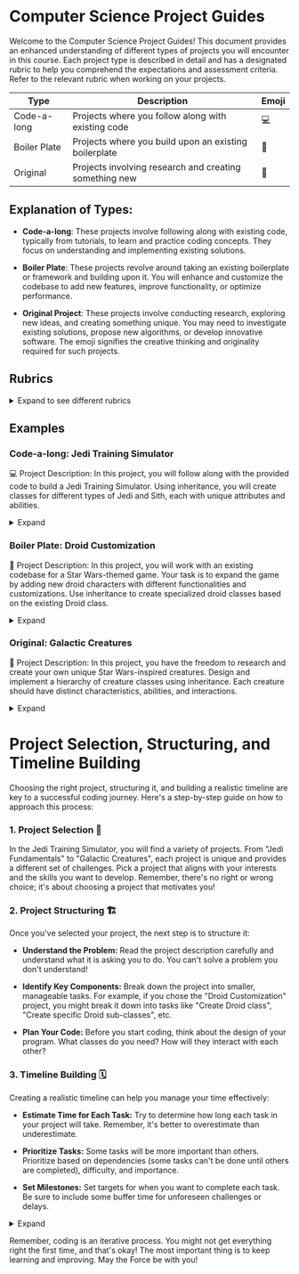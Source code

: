 # Computer Science Project Guides

Welcome to the Computer Science Project Guides! This document provides an enhanced understanding of different types of projects you will encounter in this course. Each project type is described in detail and has a designated rubric to help you comprehend the expectations and assessment criteria. Refer to the relevant rubric when working on your projects.

| Type            | Description                                                | Emoji               |
|-----------------|------------------------------------------------------------|---------------------|
| Code-a-long     | Projects where you follow along with existing code         | 💻                   |
| Boiler Plate    | Projects where you build upon an existing boilerplate      | 🔧                   |
| Original        | Projects involving research and creating something new     | 🌟                   |


## Explanation of Types:

- **Code-a-long**: These projects involve following along with existing code, typically from tutorials, to learn and practice coding concepts. They focus on understanding and implementing existing solutions.

- **Boiler Plate**: These projects revolve around taking an existing boilerplate or framework and building upon it. You will enhance and customize the codebase to add new features, improve functionality, or optimize performance.

- **Original Project**: These projects involve conducting research, exploring new ideas, and creating something unique. You may need to investigate existing solutions, propose new algorithms, or develop innovative software. The emoji signifies the creative thinking and originality required for such projects.

## Rubrics

<details>
<summary>Expand to see different rubrics</summary>

### Code-a-long Rubric

| Criteria            | Description                                               |
|---------------------|-----------------------------------------------------------|
| 📚 Code Comprehension | Demonstrates understanding of the existing code and its functionality |
| ✅ Accuracy of Replication | Accurately follows the code and reproduces the expected output |
| 💡 Problem Solving   | Identifies and resolves any issues or errors encountered during coding |
| 🎨 Code Quality       | Writes clean, well-structured, and readable code |

<br>

### Boiler Plate Rubric

| Criteria            | Description                                              |
|---------------------|----------------------------------------------------------|
| 🚀 Feature Enhancement | Successfully adds new features or functionality to the codebase |
| 📈 Code Modification | Enhances the existing code to improve performance or optimize it |
| ⚠️ Error Handling   | Implements robust error handling mechanisms              |
| 📄 Documentation     | Provides clear and concise documentation for the expanded code |

<br>

### Original Project Rubric

| Criteria            | Description                                              |
|---------------------|----------------------------------------------------------|
| 🔍 Research Depth   | Demonstrates in-depth research and understanding of the topic |
| 💡 Originality      | Proposes innovative ideas or approaches                  |
| 🚀 Implementation   | Successfully implements the proposed solution or concept |
| ⭐ Impact           | Assesses the potential impact or significance of the created project |
| 📝 Explanation      | Provides a clear and comprehensive explanation of the project |
| 🎛️ Prototype       | Develops a functional prototype showcasing the project's features |
| 💻 Code Quality     | Writes clean, well-structured, and readable code         |
| 📚 Documentation    | Provides detailed documentation for the project          |
| 🗂️ Organization     | Demonstrates organized and well-structured project files and folders |
| 🔄 Iterative Development | Shows evidence of iterative development and improvement |

</details>

## Examples

### Code-a-long: Jedi Training Simulator

💻 Project Description: In this project, you will follow along with the provided code to build a Jedi Training Simulator. Using inheritance, you will create classes for different types of Jedi and Sith, each with unique attributes and abilities.

<details>
<summary>Expand</summary>

```python
class ForceUser:
    def __init__(self, name, side):
        self.name = name
        self.side = side

    def use_force(self):
        print(f"{self.name} uses the Force!")

class Jedi(ForceUser):
    def __init__(self, name):
        super().__init__(name, side="Light")
        self.lightsaber_color = "Blue"

    def use_lightsaber(self):
        print(f"{self.name} swings a {self.lightsaber_color} lightsaber!")

class Sith(ForceUser):
    def __init__(self, name):
        super().__init__(name, side="Dark")
        self.lightsaber_color = "Red"

    def use_lightsaber(self):
        print(f"{self.name} wields a {self.lightsaber_color} lightsaber!")

luke = Jedi("Luke Skywalker")
luke.use_force()          # Output: Luke Skywalker uses the Force!
luke.use_lightsaber()     # Output: Luke Skywalker swings a Blue lightsaber!

vader = Sith("Darth Vader")
vader.use_force()         # Output: Darth Vader uses the Force!
vader.use_lightsaber()    # Output: Darth Vader wields a Red lightsaber!
```
In this code, we have a base class called ForceUser, which represents individuals who can use the Force. The Jedi and Sith classes inherit from the ForceUser class and add specific behaviors and attributes. By following along with the code, you will learn about inheritance and how to create classes with unique functionalities. The project simulates a Jedi Training Simulator, where different Jedi and Sith can use the Force and wield lightsabers.

Remember to choose your preferred project type and have fun customizing your Star Wars-themed project based on your interests and learning goals! May the Force be with you! 🌟✨🚀🔧💻

</details>

### Boiler Plate: Droid Customization

🔧 Project Description: In this project, you will work with an existing codebase for a Star Wars-themed game. Your task is to expand the game by adding new droid characters with different functionalities and customizations. Use inheritance to create specialized droid classes based on the existing Droid class.

<details>
<summary>Expand</summary>

```python
  
class Droid:
    def __init__(self, name, model):
        self.name = name
        self.model = model

    def speak(self):
        print(f"{self.name} says 'Beep boop!'")

class Astromech(Droid):
    def __init__(self, name, model):
        super().__init__(name, model)
        self.abilities = ["Repairing starships", "Hacking systems"]

    def use_ability(self):
        print(f"{self.name} uses their astromech abilities to {self.abilities[0]}!")

class Protocol(Droid):
    def __init__(self, name, model):
        super().__init__(name, model)
        self.languages = ["Binary", "Human languages"]

    def speak_languages(self):
        print(f"{self.name} can speak {', '.join(self.languages)}!")

# Code execution
r2d2 = Astromech("R2-D2", "R2 series")
r2d2.speak()                    # Output: R2-D2 says 'Beep boop!'
r2d2.use_ability()              # Output: R2-D2 uses their astromech abilities to Repairing starships!

c3po = Protocol("C-3PO", "3PO series")
c3po.speak()                    # Output: C-3PO says 'Beep boop!'
c3po.speak_languages()          # Output: C-3PO can speak Binary, Human languages!
```
In this project, you will be working on expanding a Star Wars-themed game. The existing codebase includes a Droid class, and your task is to create specialized droid classes using inheritance. The Astromech class represents droids with astromech abilities, such as repairing starships and hacking systems. The Protocol class represents droids capable of speaking different languages, including binary and human languages. By expanding upon the existing codebase, you will learn how to create specialized classes and customize the game with new droid characters.

</details>

### Original: Galactic Creatures
🌟 Project Description: In this project, you have the freedom to research and create your own unique Star Wars-inspired creatures. Design and implement a hierarchy of creature classes using inheritance. Each creature should have distinct characteristics, abilities, and interactions.

<details>
<summary>Expand</summary>
  
```python3
  
  class Creature:
    def __init__(self, name, species):
        self.name = name
        self.species = species

    def introduce(self):
        print(f"I am {self.name}, a {self.species} creature!")

class JediCreature(Creature):
    def __init__(self, name, species):
        super().__init__(name, species)
        self.force_powers = ["Telekinesis", "Mind control"]

    def use_force_power(self):
        print(f"{self.name} uses {self.force_powers[0]} with great precision!")

class SithCreature(Creature):
    def __init__(self, name, species):
        super().__init__(name, species)
        self.force_powers = ["Force lightning", "Force choke"]

    def use_force_power(self):
        print(f"{self.name} unleashes a powerful blast of {self.force_powers[0]}!")

# Code execution
yoda_species = JediCreature("Yoda's Species", "Unknown")
yoda_species.introduce()                       # Output: I am Yoda's Species, an Unknown creature!
yoda_species.use_force_power()                 # Output: Yoda's Species uses Telekinesis with great precision!

nightsister = SithCreature("Nightsister", "Dathomirian")
nightsister.introduce()                        # Output: I am Nightsister, a Dathomirian creature!
nightsister.use_force_power()                  # Output: Nightsister unleashes a powerful blast of Force lightning!
```
The Galactic Creatures project provides you with a unique opportunity to delve into the vast universe of Star Wars and create your own creatures. You can research various species and create a hierarchy of classes to represent different creatures. Each class should have distinct characteristics, abilities, and interactions. This project enables you to practice inheritance and class design while exploring your creativity in designing Star Wars-inspired creatures.

</details>

# Project Selection, Structuring, and Timeline Building

Choosing the right project, structuring it, and building a realistic timeline are key to a successful coding journey. Here's a step-by-step guide on how to approach this process:

### 1. Project Selection 🎯

In the Jedi Training Simulator, you will find a variety of projects. From "Jedi Fundamentals" to "Galactic Creatures", each project is unique and provides a different set of challenges. Pick a project that aligns with your interests and the skills you want to develop. Remember, there's no right or wrong choice; it's about choosing a project that motivates you!

### 2. Project Structuring 🏗️

Once you've selected your project, the next step is to structure it:

* **Understand the Problem:** Read the project description carefully and understand what it is asking you to do. You can't solve a problem you don't understand!

* **Identify Key Components:** Break down the project into smaller, manageable tasks. For example, if you chose the "Droid Customization" project, you might break it down into tasks like "Create Droid class", "Create specific Droid sub-classes", etc.

* **Plan Your Code:** Before you start coding, think about the design of your program. What classes do you need? How will they interact with each other?

### 3. Timeline Building 🗓️

Creating a realistic timeline can help you manage your time effectively:

* **Estimate Time for Each Task:** Try to determine how long each task in your project will take. Remember, it's better to overestimate than underestimate.

* **Prioritize Tasks:** Some tasks will be more important than others. Prioritize based on dependencies (some tasks can't be done until others are completed), difficulty, and importance.

* **Set Milestones:** Set targets for when you want to complete each task. Be sure to include some buffer time for unforeseen challenges or delays.

<details>
<summary>Expand</summary>

Here's an example of what your project breakdown and timeline might look like:

**Project:** Droid Customization

**Tasks:**
1. Create Droid class (Estimated time: 1 day)
2. Create specific Droid sub-classes (Estimated time: 2 days)
3. Implement droid abilities (Estimated time: 1 day)
4. Test and debug (Estimated time: 2 days)

**Timeline:**
- Day 1: Task 1
- Day 2-3: Task 2
- Day 4: Task 3
- Day 5-6: Task 4

</details>

Remember, coding is an iterative process. You might not get everything right the first time, and that's okay! The most important thing is to keep learning and improving. May the Force be with you!


